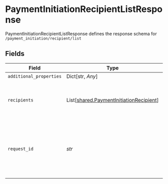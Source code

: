 # PaymentInitiationRecipientListResponse

PaymentInitiationRecipientListResponse defines the response schema for `/payment_initiation/recipient/list`


## Fields

| Field                                                                                                                                       | Type                                                                                                                                        | Required                                                                                                                                    | Description                                                                                                                                 |
| ------------------------------------------------------------------------------------------------------------------------------------------- | ------------------------------------------------------------------------------------------------------------------------------------------- | ------------------------------------------------------------------------------------------------------------------------------------------- | ------------------------------------------------------------------------------------------------------------------------------------------- |
| `additional_properties`                                                                                                                     | Dict[str, *Any*]                                                                                                                            | :heavy_minus_sign:                                                                                                                          | N/A                                                                                                                                         |
| `recipients`                                                                                                                                | List[[shared.PaymentInitiationRecipient](../../models/shared/paymentinitiationrecipient.md)]                                                | :heavy_check_mark:                                                                                                                          | An array of payment recipients created for Payment Initiation                                                                               |
| `request_id`                                                                                                                                | *str*                                                                                                                                       | :heavy_check_mark:                                                                                                                          | A unique identifier for the request, which can be used for troubleshooting. This identifier, like all Plaid identifiers, is case sensitive. |